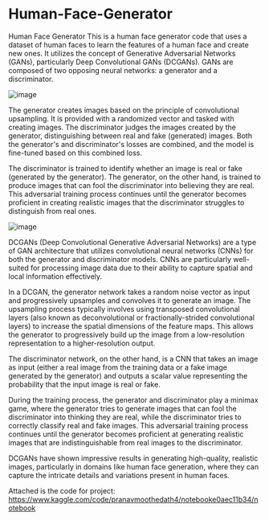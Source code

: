 # Human-Face-Generator
Human Face Generator This is a human face generator code that uses a dataset of human faces to learn the features of a human face and create new ones. It utilizes the concept of Generative Adversarial Networks (GANs), particularly Deep Convolutional GANs (DCGANs). GANs are composed of two opposing neural networks: a generator and a discriminator.

![image](https://github.com/user-attachments/assets/72c9f172-0a2a-4efd-a690-99a9e5818693)

The generator creates images based on the principle of convolutional upsampling. It is provided with a randomized vector and tasked with creating images. The discriminator judges the images created by the generator, distinguishing between real and fake (generated) images. Both the generator's and discriminator's losses are combined, and the model is fine-tuned based on this combined loss.

The discriminator is trained to identify whether an image is real or fake (generated by the generator). The generator, on the other hand, is trained to produce images that can fool the discriminator into believing they are real. This adversarial training process continues until the generator becomes proficient in creating realistic images that the discriminator struggles to distinguish from real ones.

![image](https://github.com/user-attachments/assets/0c184780-a419-461e-b149-206ec7a69bb7)

DCGANs (Deep Convolutional Generative Adversarial Networks) are a type of GAN architecture that utilizes convolutional neural networks (CNNs) for both the generator and discriminator models. CNNs are particularly well-suited for processing image data due to their ability to capture spatial and local information effectively.

In a DCGAN, the generator network takes a random noise vector as input and progressively upsamples and convolves it to generate an image. The upsampling process typically involves using transposed convolutional layers (also known as deconvolutional or fractionally-strided convolutional layers) to increase the spatial dimensions of the feature maps. This allows the generator to progressively build up the image from a low-resolution representation to a higher-resolution output.

The discriminator network, on the other hand, is a CNN that takes an image as input (either a real image from the training data or a fake image generated by the generator) and outputs a scalar value representing the probability that the input image is real or fake.

During the training process, the generator and discriminator play a minimax game, where the generator tries to generate images that can fool the discriminator into thinking they are real, while the discriminator tries to correctly classify real and fake images. This adversarial training process continues until the generator becomes proficient at generating realistic images that are indistinguishable from real images to the discriminator.

DCGANs have shown impressive results in generating high-quality, realistic images, particularly in domains like human face generation, where they can capture the intricate details and variations present in human faces.

Attached is the code for project: https://www.kaggle.com/code/pranavmoothedath4/notebooke0aec11b34/notebook
